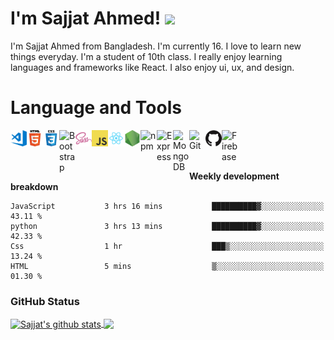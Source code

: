 # I'm Sajjat Ahmed! <img src="https://media.giphy.com/media/12oufCB0MyZ1Go/giphy.gif" width="50"></h2>

I'm Sajjat Ahmed from Bangladesh. I'm currently 16. I love to learn new things everyday. I'm a student of 10th class. I really enjoy learning languages and frameworks like React. I also enjoy ui, ux, and design.


# Language and Tools
<img align="left" alt="Visual Studio Code" width="26px" src="https://raw.githubusercontent.com/github/explore/80688e429a7d4ef2fca1e82350fe8e3517d3494d/topics/visual-studio-code/visual-studio-code.png" />
<img align="left" alt="HTML5" width="26px" src="https://raw.githubusercontent.com/github/explore/80688e429a7d4ef2fca1e82350fe8e3517d3494d/topics/html/html.png" />
<img align="left" alt="CSS3" width="26px" src="https://raw.githubusercontent.com/github/explore/80688e429a7d4ef2fca1e82350fe8e3517d3494d/topics/css/css.png" />
<img align="left" alt="Bootstrap" width="26px" src="https://cdn.iconscout.com/icon/free/png-256/bootstrap-226077.png" />
<img align="left" alt="Sass" width="26px" src="https://raw.githubusercontent.com/github/explore/80688e429a7d4ef2fca1e82350fe8e3517d3494d/topics/sass/sass.png" />
<img align="left" alt="JavaScript" width="26px" src="https://raw.githubusercontent.com/github/explore/80688e429a7d4ef2fca1e82350fe8e3517d3494d/topics/javascript/javascript.png" />
<img align="left" alt="React" width="26px" src="https://raw.githubusercontent.com/github/explore/80688e429a7d4ef2fca1e82350fe8e3517d3494d/topics/react/react.png" />
<img align="left" alt="Node.js" width="26px" src="https://raw.githubusercontent.com/github/explore/80688e429a7d4ef2fca1e82350fe8e3517d3494d/topics/nodejs/nodejs.png" />
<img align="left" alt="npm" width="26px" src="https://cdn.iconscout.com/icon/free/png-512/npm-226037.png" />
<img align="left" alt="Express" width="26px" src="https://img2.pngio.com/express-js-png-5-png-image-expressjs-png-800_800.png" />
<img align="left" alt="MongoDB" width="26px" src="https://img.icons8.com/color/452/mongodb.png" />
<img align="left" alt="Git" width="26px" src="https://upload.wikimedia.org/wikipedia/commons/thumb/3/3f/Git_icon.svg/1200px-Git_icon.svg.png" />
<img align="left" alt="GitHub" width="26px" src="https://raw.githubusercontent.com/github/explore/78df643247d429f6cc873026c0622819ad797942/topics/github/github.png" />
<img align="left" alt="Firebase" width="26px" src="https://cdn4.iconfinder.com/data/icons/google-i-o-2016/512/google_firebase-2-512.png" />


<br />
<br />
<br />


**Weekly development breakdown**
<!--START_SECTION:waka-->
```
JavaScript           3 hrs 16 mins           ██████████▓░░░░░░░░░░░░░░            43.11 % 
python               3 hrs 13 mins           ██████████▓░░░░░░░░░░░░░░            42.33 % 
Css                  1 hr                    ███▒░░░░░░░░░░░░░░░░░░░░░            13.24 % 
HTML                 5 mins                  ▒░░░░░░░░░░░░░░░░░░░░░░░░            01.30 %
```
<!--END_SECTION:waka-->

### GitHub Status
<a href="https://github.com/sajjat-ahmed/github-readme-stats">
  <img align="center" src="https://github-readme-stats.anuraghazra1.vercel.app/api?username=sajjat-ahmed&show_icons=true&include_all_commits=true&theme=radical" alt="Sajjat's github stats" />
</a>
<a href="https://github.com/sajjat-ahmed/github-readme-stats">
  <!-- Change the `github-readme-stats.anuraghazra1.vercel.app` to `github-readme-stats.vercel.app`  -->
  <img align="center" src="https://github-readme-stats.anuraghazra1.vercel.app/api/top-langs/?username=sajjat-ahmed&layout=compact&theme=radical" />
</a>

